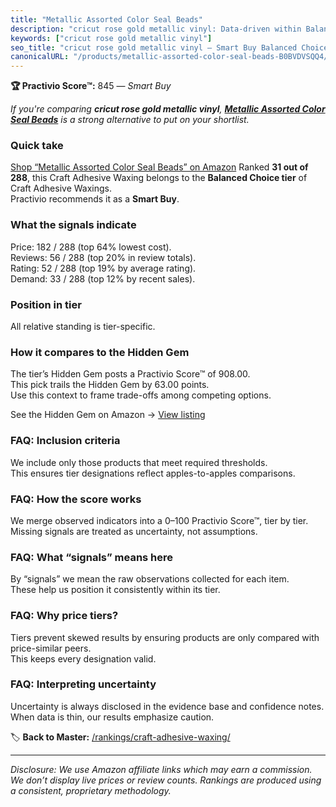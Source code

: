 ```yaml
---
title: "Metallic Assorted Color Seal Beads"
description: "cricut rose gold metallic vinyl: Data-driven within Balanced Choice ranking using the Practivio Score™. Positioned by quality, value, demand, findability, mome…"
keywords: ["cricut rose gold metallic vinyl"]
seo_title: "cricut rose gold metallic vinyl — Smart Buy Balanced Choice (2025)"
canonicalURL: "/products/metallic-assorted-color-seal-beads-B0BVDVSQQ4/"
---
```


**🏆 Practivio Score™:** 845 — _Smart Buy_


*If you're comparing **cricut rose gold metallic vinyl**, **[Metallic Assorted Color Seal Beads](https://www.amazon.com/dp/B0BVDVSQQ4?tag=practivio-20)** is a strong alternative to put on your shortlist.*
### Quick take
[Shop “Metallic Assorted Color Seal Beads” on Amazon](https://www.amazon.com/dp/B0BVDVSQQ4?tag=practivio-20)
Ranked **31 out of 288**, this Craft Adhesive Waxing belongs to the **Balanced Choice tier** of Craft Adhesive Waxings.  
Practivio recommends it as a **Smart Buy**.

### What the signals indicate
Price: 182 / 288 (top 64% lowest cost).  
Reviews: 56 / 288 (top 20% in review totals).  
Rating: 52 / 288 (top 19% by average rating).  
Demand: 33 / 288 (top 12% by recent sales).

### Position in tier
All relative standing is tier-specific.

### How it compares to the Hidden Gem
The tier’s Hidden Gem posts a Practivio Score™ of 908.00.  
This pick trails the Hidden Gem by 63.00 points.  
Use this context to frame trade-offs among competing options.  

See the Hidden Gem on Amazon → [View listing](https://www.amazon.com/dp/B09Y67FY24?tag=practivio-20)

### FAQ: Inclusion criteria
We include only those products that meet required thresholds.  
This ensures tier designations reflect apples-to-apples comparisons.

### FAQ: How the score works
We merge observed indicators into a 0–100 Practivio Score™, tier by tier.  
Missing signals are treated as uncertainty, not assumptions.

### FAQ: What “signals” means here
By “signals” we mean the raw observations collected for each item.  
These help us position it consistently within its tier.

### FAQ: Why price tiers?
Tiers prevent skewed results by ensuring products are only compared with price-similar peers.  
This keeps every designation valid.

### FAQ: Interpreting uncertainty
Uncertainty is always disclosed in the evidence base and confidence notes.  
When data is thin, our results emphasize caution.


🏷️ **Back to Master:** [/rankings/craft-adhesive-waxing/](/rankings/craft-adhesive-waxing/)

---
_Disclosure: We use Amazon affiliate links which may earn a commission. We don’t display live prices or review counts. Rankings are produced using a consistent, proprietary methodology._
